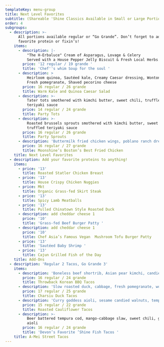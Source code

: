 ```yaml
---
templateKey: menu-group
title: Next Level Favorites
subtitle: (Shareable 'Shine Classics Available in Small or Large Portions)
order: 4
subgroups:
  - description: >-
      All portions available regular or “Go Grande”. Don’t forget to add your
      favorite protein or fixin’s!
    items:
      - description: |-
          "The H-Erbaluce" Cream of Asparagus, Lovage & Celery
          Served with a House Pepper Jelly Biscuit & Fresh Local Herbs.
        price: '12 regular / 19 grande '
        title: 'Chef''s whim Soup for the soul '
      - description: >
          Heirloom quinoa, Sautéed kale, Creamy Caesar dressing, Wonton crisps,
          Fresh pomegranate, Shaved pecorino cheese
        price: 16 regular / 26 grande
        title: Warm Kale and Quinoa Caesar Salad
      - description: >-
          Tater tots smothered with kimchi butter, sweet chili, truffled
          teriyaki sauce
        price: 14 regular / 24 grande
        title: Party Tots
      - description: >-
          Roasted brussels sprouts smothered with kimchi butter, sweet chili,
          truffled teriyaki sauce
        price: 16 regular / 26 grande
        title: Party Sprouts
      - description: 'Buttermilk fried chicken wings, poblano ranch dressing '
        price: 16 regular / 27 grande
        title: Moonshine’s Boston’s Best Fried Chicken
    title: Next Level Favorites
  - description: Add your favorite proteins to anything!
    items:
      - price: '13'
        title: Roasted Statler Chicken Breast
      - price: '13'
        title: House Crispy Chicken Nuggies
      - price: Mkt
        title: Organic Grass-fed Skirt Steak
      - price: '13'
        title: Spicy Lamb Meatballs
      - price: '13'
        title: Pulled Chinatown Style Roasted Duck
      - description: add cheddar cheese 1
        price: '10'
        title: 'Grass-fed Beef Burger Patty '
      - description: add cheddar cheese 1
        price: '10'
        title: Chef Asia’s Famous Vegan  Mushroom Tofu Burger Patty
      - price: '13'
        title: 'Sautéed Baby Shrimp '
      - price: '13'
        title: Cajun Grilled Fish of the Day
    title: Add-Ons
  - description: 'Regular 2 Tacos, Go Grande 3'
    items:
      - description: 'Boneless beef shortrib, Asian pear kimchi, candied ginger aioli'
        price: 16 regular / 24 grande
        title: Throwback Korean BBQ Tacos
      - description: 'Slow roasted duck, cabbage, fresh pomegranate, wonton crisps'
        price: 17 regular / 25 grande
        title: Charsiu Duck Tacos
      - description: 'Curry goddess aioli, sesame candied walnuts, tempura crunchies'
        price: 15 regular / 22 grande
        title: Roasted Cauliflower Tacos
      - description: >-
          Beer battered tempura cod, mango-cabbage slaw, sweet chili, ginger
          aioli
        price: 16 regular / 24 grande
        title: 'Devon’s Favorite ’Shine Fish Tacos '
    title: A-Mei Street Tacos
---
```


